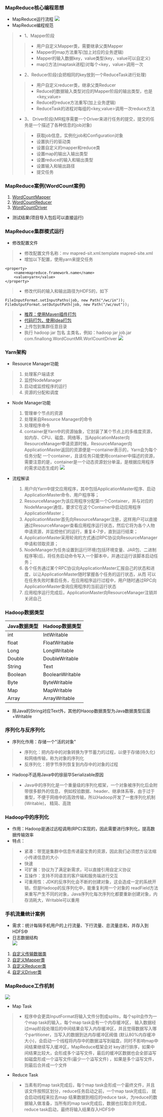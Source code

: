 ### MapReduce核心编程思想
+ MapReduce运行流程
![](img/MapReduce执行流程.png)
+ MapReduce编程规范
> + 1、Mapper阶段
> > + 用户自定义Mapper类，需要继承父类Mapper
> > + Mapper的map方法重写(加上对应的业务逻辑)
> > + Mapper的输入数据key，value类型(key，value可以自定义)
> > + map()方法(maptask进程)对每个<key，value>调用一次
> + 2、Reducer阶段(会把相同的key放到一个ReduceTask进行处理)
> > + 用户自定义reducer类，继承父类Reducer 
> > + Reduce的数据输入类型对应的Mapper阶段的输出类型，也是<key,value>
> > + Reduce的reduce方法重写(加上业务逻辑)
> > + ReduceTask的进程对每组的<key,value>调用一次reduce方法
> + 3、 Driver阶段(MR程序需要一个Driver来进行任务的提交，提交的任务是一个描述了各种信息的job对象)
> > + 获取job信息，实例化job和Configuration对象
> > + 设置执行的驱动类
> > + 设置自定义的mapper和reduce类
> > + 设置map的输出入输出类型
> > + 设置reduce的输入和输出类型
> > + 设置输入和输出路径
> > + 提交任务
### MapReduce案例(WordCount案例)
1. [WordCountMapper](MapReduce/src/main/java/WordCount/WordCountMapper.java)
2. [WordCountReducer](MapReduce/src/main/java/WordCount/WordCountReducer.java)
3. [WordCountDriver](MapReduce/src/main/java/WordCount/WordCountDriver.java)
+ 测试结果(项目导入包后可以直接运行)<br/>
### MapReduce集群模式运行
+ 修改配置文件
> + 修改配置文件名称：mv mapred-sit.xml.template mapred-site.xml
> + 增加以下配置，使用yarn来提交任务
```
<property>
    <name>mapreduce.framework.name</name>
    <value>yarn</value>
</property>
```
> + 修改代码的输入和输出路径为HDFS的，如下
```
FileInputFormat.setInputPaths(job, new Path("/wc/in"));
FileOutputFormat.setOutputPath(job, new Path("/wc/out"));
```
> + [推荐：使用Maven插件打包](https://blog.csdn.net/daiyutage/article/details/53739452)
> + [代码打包，使用Idea打包](https://blog.csdn.net/xuemengrui12/article/details/74984731)
> + 上传包到集群任意目录
> + 执行 hadoop jar 包名 主类名，例如：hadoop jar job.jar com.finallong.WordCountMR.WorlCountDriver
![](img/测试结果.png)
### Yarn架构
- Resource Manager功能
> 1. 处理客户端请求
> 1. 监控NodeManager
> 1. 启动或监控程序的运行
> 1. 资源的分配和调度
- Node Manager功能
> 1. 管理单个节点的资源
> 1. 处理来自Resource Manager的命令
> 1. 处理程序命令
> 1. container是Yarn中的资源抽象，它封装了某个节点上的多维度资源，如内存、CPU、磁盘、网络等，当ApplicationMaster向
ResourceManager申请资源时候，ResourceManager向ApplicationMaster返回的资源便是一container表示的，Yarn会为每个任务分配
一个container，且该任务只能使用container中描述的资源，需要注意的是，container是一个动态资源划分单温，是根据应用程序
的需求动态生成的
![](img/Yarn任务提交流程.png)
- 流程解读
> 1. 用户向Yarn中提交应用程序，其中包括ApplicationMaster程序、启动ApplicationMaster命令、用户程序等；
> 1. ResourceManager为该应用程序分配第一个Container，并与对应的NodeManager通信，要求它在这个Container中启动应用程序ApplicationMaster；
> 1. ApplicationMaster首先向ResourceManager注册，这样用户可以直接通过ResourceManager查看应用程序运行状态，然后它将为各个人物
申请资源，并监控他们的运行，重复4-7步，直到运行结束；
> 1. ApplicationMaster采用轮询的方式通过RPC协议向ResourceManager申请和领取资源；
> 1. NodeManager为任务设置到运行环境(包括环境变量、JAR包、二进制程序等)后，将任务启动命令写入一个脚本中，并通过运行该脚本启动任务；
> 1. 各个任务通过某个RPC协议向ApplicationMaster汇报自己的状态和进度，以让ApplicationMaster随时掌握各个任务的运行状态，从而
可以在任务失败时重启任务，在应用程序运行过程中，用户随时通过RPC向ApplicationMaster查询应用程序的当前运行状态
> 1. 应用程序运行完成后，ApplicationMaster向ResourceManager注销并关闭自己
### Hadoop数据类型
|Java数据类型|Hadoop数据类型|
| ----|----|
|int|IntWritable|
|float|FloatWritable|
|Long|LongWritable|
|Double|DoubleWritable|
|String|Text|
|Boolean|BooleanWritable|
|Byte|ByteWritable|
|Map|MapWritable|
|Array|ArrayWritable|
+ 除Java的String对应Text外，其他的Haoop数据类型为Java数据类型后面+Writable
### 序列化与反序列化
+ 序列化作用：存储一个"活的对象"
> + 序列化：把内存中的对象转换为字节蓄力的过程，以便于存储(持久化)和网络传输，称为对象的序列化
> + 反序列化：把字节序列恢复到内存中的对象的过程
+ Hadoop不适用Java中的徐丽华Serializable原因
> + Java中的序列化是一个重量级的序列化框架，一个对象被序列化后会附带很多额外的信息，
例如校验数据、header、继承体系等，由于过于重型，不便于网络中的高效传输，所以Hadoop开发了一套序列化机制(Writable)，
精简、高效
### Hadoop中的序列化
+ 作用：Hadoop是通过远程调用(RPC)实现的，因此需要进行序列化，提高数据传输效率
+ 特点：
> + 紧凑：带宽是集群中信息传递最宝贵的资源，因此我们必须想方设法缩小传递信息的大小
> + 快速
> + 可扩展：协议为了满足新需求，可以直接引用自定义协议
> + 互操作：支持不同语言的客户端和服务端进行交互
> + 可重用性：JDK的反序列化会不断的创建对象，这会造成一定的系统开销，但是Hadoop的反序列化中，能重复利用一个对象的
readField方法来重写产生不同的对象，Java序列化每次序列化都要重新创建对象，内存消耗大，Writable可以重用
### 手机流量统计案例
+ 需求：统计每隔手机用户的上行流量、下行流量、总流量总和，并存入到HDFS中
+ 日志数据结构<br/>
![](img/日志数据.png)
1. [自定义传输数据类](MapReduce/src/main/java/FlowCount/FlowBean.java)
2. [自定义Mapper类](MapReduce/src/main/java/FlowCount/FlowCountMapper.java)
2. [自定义Reducer类](MapReduce/src/main/java/FlowCount/FlowCountReducer.java)
2. [自定义Driver类](MapReduce/src/main/java/FlowCount/FlowCountDriver.java)

### MapReduce工作机制
![](img/MapReduce工作机制.png)
- Map Task
> - 程序中会更具InputFormat将输入文件分割成splits，每个split会作为一个map task的输入，每个map task会有一个内存缓冲区，
输入数据经过map阶段处理后的中间结果会写入内存缓冲区，并且觉得数据写入哪个partitioner，当写入的数据到达内存缓冲区阀值
(默认80%内存缓冲大小)，会启动一个线程将内存中的数据溢写到磁盘，同时不影响map中间结果继续写入缓冲区，MapReduce框架会对
key进行排序，如果中间结果比较大，会形成多个溢写文件，最后的缓冲区数据也会全部溢写如磁盘形成一个溢写文件(最少一个溢写文件)
，如果是多个溢写文件，则最后合并成一个文件
- Reduce Task
> - 当素有的map task完成后，每个map task会形成一个最终文件，并且该文件按照区划分，reduce任务启动之前，一个map task完成后，
就会启动线程来拉去map 结果数据到相应的reduce task，为reduce的数据输入做准备，当所有的map task完成后，数据也拉取合并完成，
reduce task启动，最终将输入结果存入HDFS中
